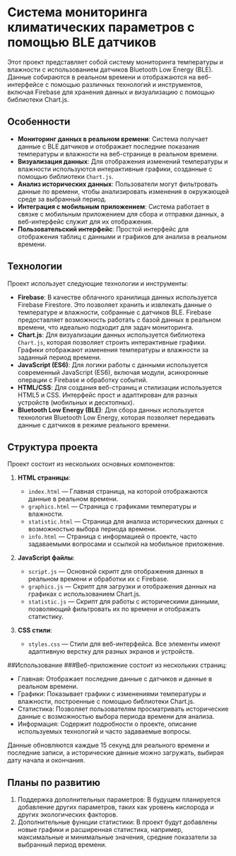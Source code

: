 # Система мониторинга климатических параметров с помощью BLE датчиков

Этот проект представляет собой систему мониторинга температуры и влажности с использованием датчиков Bluetooth Low Energy (BLE). Данные собираются в реальном времени и отображаются на веб-интерфейсе с помощью различных технологий и инструментов, включая Firebase для хранения данных и визуализацию с помощью библиотеки Chart.js.

## Особенности

- **Мониторинг данных в реальном времени**: Система получает данные с BLE датчиков и отображает последние показания температуры и влажности на веб-странице в реальном времени.
- **Визуализация данных**: Для отображения изменений температуры и влажности используются интерактивные графики, созданные с помощью библиотеки `Chart.js`.
- **Анализ исторических данных**: Пользователи могут фильтровать данные по времени, чтобы анализировать изменения в окружающей среде за выбранный период.
- **Интеграция с мобильным приложением**: Система работает в связке с мобильным приложением для сбора и отправки данных, а веб-интерфейс служит для их отображения.
- **Пользовательский интерфейс**: Простой интерфейс для отображения таблиц с данными и графиков для анализа в реальном времени.

## Технологии

Проект использует следующие технологии и инструменты:

- **Firebase**: В качестве облачного хранилища данных используется Firebase Firestore. Это позволяет хранить и извлекать данные о температуре и влажности, собранные с датчиков BLE. Firebase предоставляет возможность работать с базой данных в реальном времени, что идеально подходит для задач мониторинга.
- **Chart.js**: Для визуализации данных используется библиотека `Chart.js`, которая позволяет строить интерактивные графики. Графики отображают изменения температуры и влажности за заданный период времени.
- **JavaScript (ES6)**: Для логики работы с данными используется современный JavaScript (ES6), включая модули, асинхронные операции с Firebase и обработку событий.
- **HTML/CSS**: Для создания веб-страниц и стилизации используется HTML5 и CSS. Интерфейс прост и адаптирован для разных устройств (мобильных и десктопных).
- **Bluetooth Low Energy (BLE)**: Для сбора данных используется технология Bluetooth Low Energy, которая позволяет передавать данные с датчиков в режиме реального времени.

## Структура проекта

Проект состоит из нескольких основных компонентов:

1. **HTML страницы**:
    - `index.html` — Главная страница, на которой отображаются данные в реальном времени.
    - `graphics.html` — Страница с графиками температуры и влажности.
    - `statistic.html` — Страница для анализа исторических данных с возможностью выбора периода времени.
    - `info.html` — Страница с информацией о проекте, часто задаваемыми вопросами и ссылкой на мобильное приложение.

2. **JavaScript файлы**:
    - `script.js` — Основной скрипт для отображения данных в реальном времени и обработки их с Firebase.
    - `graphics.js` — Скрипт для загрузки и отображения данных на графиках с использованием Chart.js.
    - `statistic.js` — Скрипт для работы с историческими данными, позволяющий фильтровать их по времени и отображать статистику.

3. **CSS стили**:
    - `styles.css` — Стили для веб-интерфейса. Все элементы имеют адаптивную верстку для разных экранов и устройств.

##Использование
###Веб-приложение состоит из нескольких страниц:
  - Главная: Отображает последние данные с датчиков и данные в реальном времени.
  - Графики: Показывает графики с изменениями температуры и влажности, построенные с помощью библиотеки Chart.js.
  - Статистика: Позволяет пользователям просматривать исторические данные с возможностью выбора периода времени для анализа.
  - Информация: Содержит подробности о проекте, описание используемых технологий и часто задаваемые вопросы.

Данные обновляются каждые 15 секунд для реального времени и последние записи, а исторические данные можно загружать, выбирая дату начала и окончания.

## Планы по развитию
  1. Поддержка дополнительных параметров: В будущем планируется добавление других параметров, таких как уровень кислорода и других экологических факторов.
  2. Дополнительные функции статистики: В проект будут добавлены новые графики и расширенная статистика, например, максимальные и минимальные значения, средние показатели за выбранный период времени.
